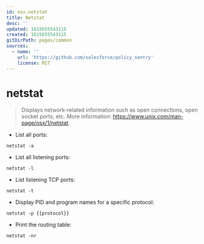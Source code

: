 ```yaml
---
id: osx.netstat
title: Netstat
desc: ''
updated: 1615655543115
created: 1615655543115
gitDirPath: pages/common
sources:
  - name: ''
    url: 'https://github.com/salesforce/policy_sentry'
    license: MIT
---
```

# netstat

> Displays network-related information such as open connections, open socket ports, etc.
> More information: <https://www.unix.com/man-page/osx/1/netstat>.

- List all ports:

`netstat -a`

- List all listening ports:

`netstat -l`

- List listening TCP ports:

`netstat -t`

- Display PID and program names for a specific protocol:

`netstat -p {{protocol}}`

- Print the routing table:

`netstat -nr`

